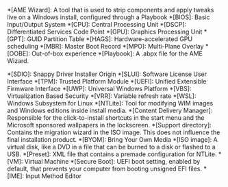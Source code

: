 *[AME Wizard]: A tool that is used to strip components and apply tweaks live on a Windows install, configured through a Playbook
*[BIOS]: Basic Input/Output System
*[CPU]: Central Processing Unit
*[DSCP]: Differentiated Services Code Point
*[GPU]: Graphics Processing Unit
*[GPT]: GUID Partition Table
*[HAGS]: Hardware-accelerated GPU scheduling
*[MBR]: Master Boot Record
*[MPO]: Multi-Plane Overlay
*[OOBE]: Out-of-box experience
*[Playbook]: A .abpx file for the AME Wizard.
<!-- *[playbook]: A .abpx file for the AME Wizard -->
*[SDIO]: Snappy Driver Installer Origin
*[SLUI]: Software License User Interface
*[TPM]: Trusted Platform Module
*[UEFI]: Unified Extensible Firmware Interface
*[UWP]: Universal Windows Platform
*[VBS]: Virtualization Based Security
*[VRR]: Variable refresh rate
*[WSL]: Windows Subsystem for Linux
*[NTLite]: Tool for modifying WIM images and Windows editions inside install media.
*[Content Delivery Manager]: Responsible for the click-to-install shortcuts in the start menu and the Microsoft sponsored wallpapers in the lockscreen.
*[Support directory]: Contains the migration wizard in the ISO image. This does not influence the final installation product.
*[BYOM]: Bring Your Own Media
*[ISO image]: A virtual disk, like a DVD in a file that can be burned to a disk or flashed to a USB.
*[Preset]: XML file that contains a premade configuration for NTLite.
*[VM]: Virtual Machine
*[Secure Boot]: UEFI boot setting, enabled by default, that prevents your computer from booting unsigned EFI files.
*[IME]: Input Method Editor